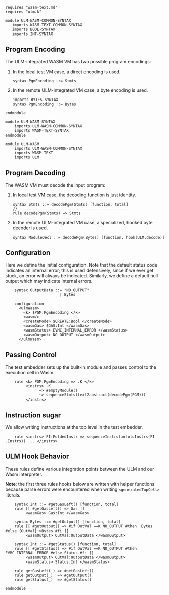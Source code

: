 ```k
requires "wasm-text.md"
requires "ulm.k"
```

```k
module ULM-WASM-COMMON-SYNTAX
   imports WASM-TEXT-COMMON-SYNTAX
   imports BOOL-SYNTAX
   imports INT-SYNTAX
```

Program Encoding
----------------

The ULM-integrated WASM VM has two possible program encodings:

1.  In the local test VM case, a direct encoding is used.

    ```local
    syntax PgmEncoding ::= Stmts
    ```

2.  In the remote ULM-integrated VM case, a byte encoding is used.

    ```remote
    imports BYTES-SYNTAX
    syntax PgmEncoding ::= Bytes
    ```

```k
endmodule
```

```k
module ULM-WASM-SYNTAX
    imports ULM-WASM-COMMON-SYNTAX
    imports WASM-TEXT-SYNTAX
endmodule
```

```k
module ULM-WASM
    imports ULM-WASM-COMMON-SYNTAX
    imports WASM-TEXT
    imports ULM
```

Program Decoding
----------------

The WASM VM must decode the input program:

1.  In local test VM case, the decoding function is just identity.

    ```local
    syntax Stmts ::= decodePgm(Stmts) [function, total]
    // ------------------------------------------------
    rule decodePgm(Stmts) => Stmts
    ```

2.  In the remote ULM-integrated VM case, a specialized, hooked byte decoder is used.

    ```remote
    syntax ModuleDecl ::= decodePgm(Bytes) [function, hook(ULM.decode)]
    ```

Configuration
-------------

Here we define the initial configuration.
Note that the default status code indicates an internal error; this is used defensively, since if we ever get stuck, an error will always be indicated.
Similarly, we define a default null output which may indicate internal errors.

```k
    syntax OutputData ::= "NO_OUTPUT"
                        | Bytes

    configuration
      <ulmWasm>
        <k> $PGM:PgmEncoding </k>
        <wasm/>
        <createMode> $CREATE:Bool </createMode>
        <wasmGas> $GAS:Int </wasmGas>
        <wasmStatus> EVMC_INTERNAL_ERROR </wasmStatus>
        <wasmOutput> NO_OUTPUT </wasmOutput>
      </ulmWasm>
```

Passing Control
---------------

The test embedder sets up the built-in module and passes control to the execution cell in Wasm.

```k
    rule <k> PGM:PgmEncoding => .K </k>
         <instrs> .K
               => #emptyModule()
               ~> sequenceStmts(text2abstract(decodePgm(PGM)))
         </instrs>
```

Instruction sugar
-----------------

We allow writing instructions at the top level in the test embedder.

```k
    rule <instrs> FI:FoldedInstr => sequenceInstrs(unfoldInstrs(FI .Instrs)) ... </instrs>
```

ULM Hook Behavior
-----------------

These rules define various integration points between the ULM and our Wasm interpreter.

**Note**: the first three rules hooks below are written with helper functions
          because parse errors were encountered when writing `<generatedTopCell>` literals.

```k
    syntax Int ::= #getGasLeft() [function, total]
    rule [[ #getGasLeft() => Gas ]]
         <wasmGas> Gas:Int </wasmGas>

    syntax Bytes ::= #getOutput() [function, total]
    rule [[ #getOutput() => #if OutVal ==K NO_OUTPUT #then .Bytes #else {OutVal}:>Bytes #fi ]]
         <wasmOutput> OutVal:OutputData </wasmOutput>

    syntax Int ::= #getStatus() [function, total]
    rule [[ #getStatus() => #if OutVal ==K NO_OUTPUT #then EVMC_INTERNAL_ERROR #else Status #fi ]]
         <wasmOutput> OutVal:OutputData </wasmOutput>
         <wasmStatus> Status:Int </wasmStatus>

    rule getGasLeft(_) => #getGasLeft()
    rule getOutput(_)  => #getOutput()
    rule getStatus(_)  => #getStatus()
```

```k
endmodule
```
